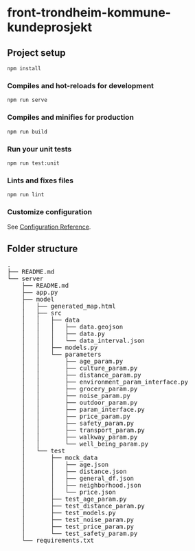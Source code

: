 # front-trondheim-kommune-kundeprosjekt

## Project setup
```
npm install
```

### Compiles and hot-reloads for development
```
npm run serve
```

### Compiles and minifies for production
```
npm run build
```

### Run your unit tests
```
npm run test:unit
```

### Lints and fixes files
```
npm run lint
```

### Customize configuration
See [Configuration Reference](https://cli.vuejs.org/config/).

## Folder structure
<pre>
.
├── README.md
└── server
    ├── README.md
    ├── app.py
    ├── model
    │   ├── generated_map.html
    │   ├── src
    │   │   ├── data
    │   │   │   ├── data.geojson
    │   │   │   ├── data.py
    │   │   │   └── data_interval.json
    │   │   ├── models.py
    │   │   └── parameters
    │   │       ├── age_param.py
    │   │       ├── culture_param.py
    │   │       ├── distance_param.py
    │   │       ├── environment_param_interface.py
    │   │       ├── grocery_param.py
    │   │       ├── noise_param.py
    │   │       ├── outdoor_param.py
    │   │       ├── param_interface.py
    │   │       ├── price_param.py
    │   │       ├── safety_param.py
    │   │       ├── transport_param.py
    │   │       ├── walkway_param.py
    │   │       └── well_being_param.py
    │   └── test
    │       ├── mock_data
    │       │   ├── age.json
    │       │   ├── distance.json
    │       │   ├── general_df.json
    │       │   ├── neighborhood.json
    │       │   └── price.json
    │       ├── test_age_param.py
    │       ├── test_distance_param.py
    │       ├── test_models.py
    │       ├── test_noise_param.py
    │       ├── test_price_param.py
    │       └── test_safety_param.py
    └── requirements.txt
</pre>
